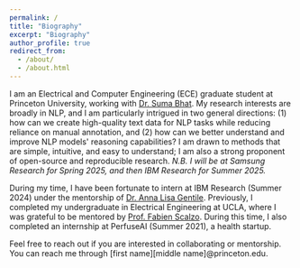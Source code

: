 ```yaml
---
permalink: /
title: "Biography"
excerpt: "Biography"
author_profile: true
redirect_from: 
  - /about/
  - /about.html
---
```


I am an Electrical and Computer Engineering (ECE) graduate student at Princeton University, working with [Dr. Suma Bhat](https://publish.illinois.edu/sumapbhat/). My research interests are broadly in NLP, and I am particularly intrigued in two general directions: (1) how can we create high-quality text data for NLP tasks while reducing reliance on manual annotation, and (2) how can we better understand and improve NLP models' reasoning capabilities? I am drawn to methods that are simple, intuitive, and easy to understand; I am also a strong proponent of open-source and reproducible research. *N.B. I will be at Samsung Research for Spring 2025, and then IBM Research for Summer 2025.*

During my time, I have been fortunate to intern at IBM Research (Summer 2024) under the mentorship of [Dr. Anna Lisa Gentile](https://anligentile.github.io/). Previously, I completed my undergraduate in Electrical Engineering at UCLA, where I was grateful to be mentored by [Prof. Fabien Scalzo](https://web.cs.ucla.edu/~fab/). During this time, I also completed an internship at PerfuseAI (Summer 2021), a health startup. 

<!-- In my free time, I enjoy playing strategy board and video games. I also enjoy watching television (animated cartoons and airplane documentaries), furthering my cooking skills, trying out new foods, and spending time with good friends. Recently I have gotten into card artistry and learning magic tricks.
-->

Feel free to reach out if you are interested in collaborating or mentorship. You can reach me through \[first name\]\[middle name\]@princeton.edu.

<!-- For a glimpse of my budding traveling adventures, check out my travelerspoint map below!

<iframe src="https://www.travellerspoint.com/embed/map.cfm/#/embed/1063649/?tiles=default&showguide=true&triponly" width="100%" height="500" style="margin-bottom:10px;border:0;"></iframe> -->

